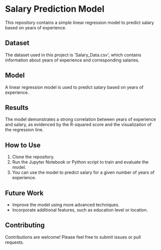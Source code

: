# Salary Prediction Model

This repository contains a simple linear regression model to predict salary based on years of experience.

## Dataset

The dataset used in this project is 'Salary_Data.csv', which contains information about years of experience and corresponding salaries.

## Model

A linear regression model is used to predict salary based on years of experience.

## Results

The model demonstrates a strong correlation between years of experience and salary, as evidenced by the R-squared score and the visualization of the regression line.

## How to Use

1. Clone the repository.
2. Run the Jupyter Notebook or Python script to train and evaluate the model.
3. You can use the model to predict salary for a given number of years of experience.

## Future Work

* Improve the model using more advanced techniques.
* Incorporate additional features, such as education level or location.

## Contributing

Contributions are welcome! Please feel free to submit issues or pull requests.
